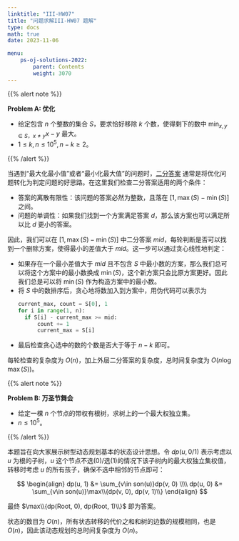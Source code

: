 ```yaml
---
linktitle: "III-HW07"
title: "问题求解III-HW07 题解"
type: docs
math: true
date: 2023-11-06

menu:
    ps-oj-solutions-2022:
        parent: Contents
        weight: 3070
---
```


{{% alert note %}}

**Problem A: 优化**

* 给定包含 $n$ 个整数的集合 $S$，要求恰好移除 $k$ 个数，使得剩下的数中 $\min_{x,y\in S，x\neq y}x-y$ 最大。
* $1\leq k, n\leq 10^5, n-k\geq 2$。

{{% /alert %}}

当遇到“最大化最小值”或者“最小化最大值”的问题时，<a href=/courses/problemsolving/algorithms/answer-binary-search target="_blank">二分答案</a> 通常是将优化问题转化为判定问题的好思路。在这里我们检查二分答案适用的两个条件：
* 答案的离散有限性：该问题的答案必然为整数，且落在 $[1, \max(S)-\min(S)]$ 之间。
* 问题的单调性：如果我们找到一个方案满足答案 $d$，那么该方案也可以满足所以比 $d$ 更小的答案。

因此，我们可以在 $[1, \max(S)-\min(S)]$ 中二分答案 $mid$，每轮判断是否可以找到一个删除方案，使得最小的差值大于 $mid$。这一步可以通过贪心线性地判定：
* 如果存在一个最小差值大于 $mid$ 且不包含 $S$ 中最小数的方案，那么我们总可以将这个方案中的最小数换成 $\min(S)$，这个新方案只会比原方案更好。因此我们总是可以将 $\min(S)$ 作为构造方案中的最小数。
* 将 $S$ 中的数排序后，贪心地将数加入到方案中，用伪代码可以表示为
  ```python
  current_max, count = S[0], 1
  for i in range(1, n):
    if S[i] - current_max >= mid:
        count += 1
        current_max = S[i]
  ```
* 最后检查贪心选中的数的个数是否大于等于 $n-k$ 即可。

每轮检查的复杂度为 $O(n)$，加上外层二分答案的复杂度，总时间复杂度为 $O(n\log \max(S))$。

{{% alert note %}}

**Problem B: 万圣节舞会**

* 给定一棵 $n$ 个节点的带权有根树，求树上的一个最大权独立集。
* $n\leq 10^5$。

{{% /alert %}}

本题旨在向大家展示树型动态规划基本的状态设计思想。令 $dp(u, 0/1)$ 表示考虑以 $u$ 为根的子树，$u$ 这个节点不选(0)/选(1)的情况下该子树内的最大权独立集权值，转移时考虑 $u$ 的所有孩子，确保不选中相邻的节点即可：

$$
\begin{align}
dp(u, 1) &= \sum_{v\in son(u)}dp(v, 0) \\\\
dp(u, 0) &= \sum_{v\in son(u)}\max\\{dp(v, 0), dp(v, 1)\\}
\end{align}
$$

最终 $\max\\{dp(Root, 0), dp(Root, 1)\\}$ 即为答案。

状态的数目为 $O(n)$，所有状态转移的代价之和和树的边数的规模相同，也是 $O(n)$，因此该动态规划的总时间复杂度为 $O(n)$。